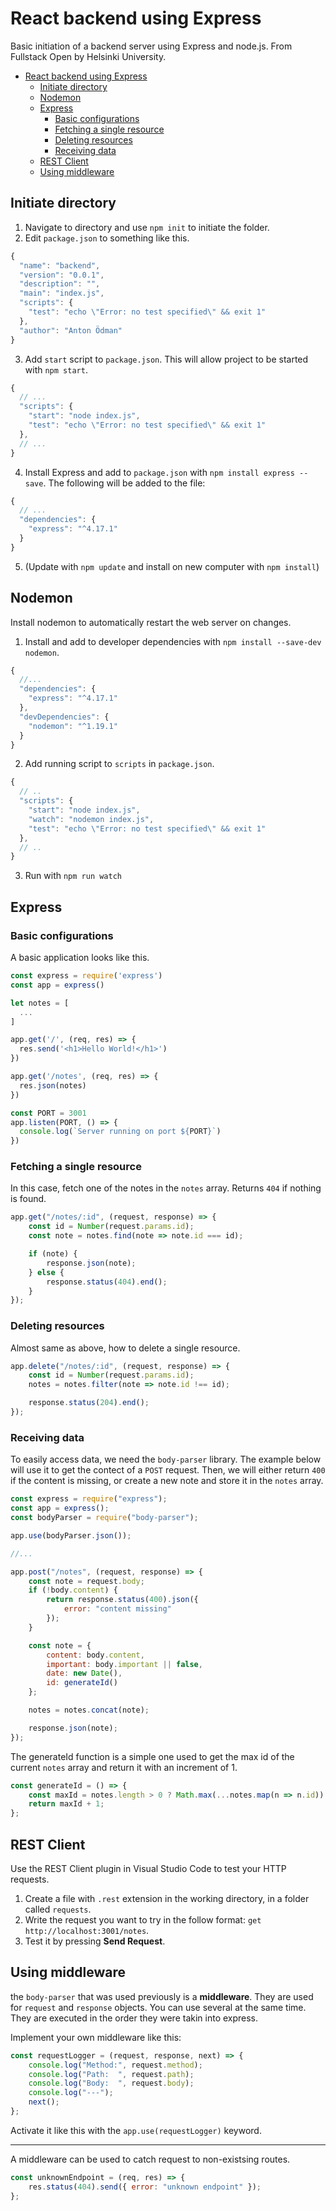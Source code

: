 # React backend using Express

Basic initiation of a backend server using Express and node.js. From Fullstack Open by Helsinki University.

- [React backend using Express](#react-backend-using-express)
  - [Initiate directory](#initiate-directory)
  - [Nodemon](#nodemon)
  - [Express](#express)
    - [Basic configurations](#basic-configurations)
    - [Fetching a single resource](#fetching-a-single-resource)
    - [Deleting resources](#deleting-resources)
    - [Receiving data](#receiving-data)
  - [REST Client](#rest-client)
  - [Using middleware](#using-middleware)

## Initiate directory

1. Navigate to directory and use `npm init` to initiate the folder.
2. Edit `package.json` to something like this.

```javascript
{
  "name": "backend",
  "version": "0.0.1",
  "description": "",
  "main": "index.js",
  "scripts": {
    "test": "echo \"Error: no test specified\" && exit 1"
  },
  "author": "Anton Ödman"
}
```

3. Add `start` script to `package.json`. This will allow project to be started with `npm start`.

```javascript
{
  // ...
  "scripts": {
    "start": "node index.js",
    "test": "echo \"Error: no test specified\" && exit 1"
  },
  // ...
}
```

4. Install Express and add to `package.json` with `npm install express --save`. The following will be added to the file:

```javascript
{
  // ...
  "dependencies": {
    "express": "^4.17.1"
  }
}
```

5. (Update with `npm update` and install on new computer with `npm install`)

## Nodemon

Install nodemon to automatically restart the web server on changes.

1. Install and add to developer dependencies with `npm install --save-dev nodemon`.

```javascript
{
  //...
  "dependencies": {
    "express": "^4.17.1"
  },
  "devDependencies": {
    "nodemon": "^1.19.1"
  }
}
```

2. Add running script to `scripts` in `package.json`.

```javascript
{
  // ..
  "scripts": {
    "start": "node index.js",
    "watch": "nodemon index.js",
    "test": "echo \"Error: no test specified\" && exit 1"
  },
  // ..
}
```

3. Run with `npm run watch`

## Express

### Basic configurations

A basic application looks like this.

```javascript
const express = require('express')
const app = express()

let notes = [
  ...
]

app.get('/', (req, res) => {
  res.send('<h1>Hello World!</h1>')
})

app.get('/notes', (req, res) => {
  res.json(notes)
})

const PORT = 3001
app.listen(PORT, () => {
  console.log(`Server running on port ${PORT}`)
})
```

### Fetching a single resource

In this case, fetch one of the notes in the `notes` array. Returns `404` if nothing is found.

```javascript
app.get("/notes/:id", (request, response) => {
    const id = Number(request.params.id);
    const note = notes.find(note => note.id === id);

    if (note) {
        response.json(note);
    } else {
        response.status(404).end();
    }
});
```

### Deleting resources

Almost same as above, how to delete a single resource.

```javascript
app.delete("/notes/:id", (request, response) => {
    const id = Number(request.params.id);
    notes = notes.filter(note => note.id !== id);

    response.status(204).end();
});
```

### Receiving data

To easily access data, we need the `body-parser` library. The example below will use it to get the contect of a `POST` request. Then, we will either return `400` if the content is missing, or create a new note and store it in the `notes` array.

```javascript
const express = require("express");
const app = express();
const bodyParser = require("body-parser");

app.use(bodyParser.json());

//...

app.post("/notes", (request, response) => {
    const note = request.body;
    if (!body.content) {
        return response.status(400).json({
            error: "content missing"
        });
    }

    const note = {
        content: body.content,
        important: body.important || false,
        date: new Date(),
        id: generateId()
    };

    notes = notes.concat(note);

    response.json(note);
});
```

The generateId function is a simple one used to get the max id of the current `notes` array and return it with an increment of 1.

```javascript
const generateId = () => {
    const maxId = notes.length > 0 ? Math.max(...notes.map(n => n.id)) : 0;
    return maxId + 1;
};
```

## REST Client

Use the REST Client plugin in Visual Studio Code to test your HTTP requests.

1. Create a file with `.rest` extension in the working directory, in a folder called `requests`.
2. Write the request you want to try in the follow format: `get http://localhost:3001/notes`.
3. Test it by pressing **Send Request**.

## Using middleware

the `body-parser` that was used previously is a **middleware**. They are used for `request` and `response` objects. You can use several at the same time. They are executed in the order they were takin into express.

Implement your own middleware like this:

```javascript
const requestLogger = (request, response, next) => {
    console.log("Method:", request.method);
    console.log("Path:  ", request.path);
    console.log("Body:  ", request.body);
    console.log("---");
    next();
};
```

Activate it like this with the `app.use(requestLogger)` keyword.

---

A middleware can be used to catch request to non-existsing routes.

```javascript
const unknownEndpoint = (req, res) => {
    res.status(404).send({ error: "unknown endpoint" });
};
```
